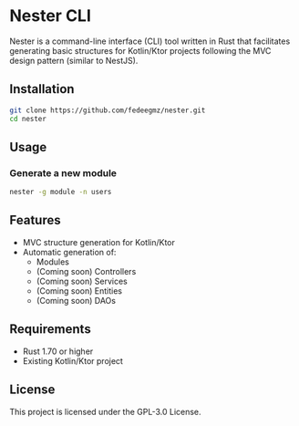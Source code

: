 # Nester CLI

Nester is a command-line interface (CLI) tool written in Rust that facilitates generating basic structures for Kotlin/Ktor projects following the MVC design pattern (similar to NestJS).

## Installation

```bash
git clone https://github.com/fedeegmz/nester.git
cd nester
```

## Usage

### Generate a new module

```bash
nester -g module -n users
```

## Features

- MVC structure generation for Kotlin/Ktor
- Automatic generation of:
  - Modules
  - (Coming soon) Controllers
  - (Coming soon) Services
  - (Coming soon) Entities
  - (Coming soon) DAOs

## Requirements

- Rust 1.70 or higher
- Existing Kotlin/Ktor project

## License

This project is licensed under the GPL-3.0 License.
